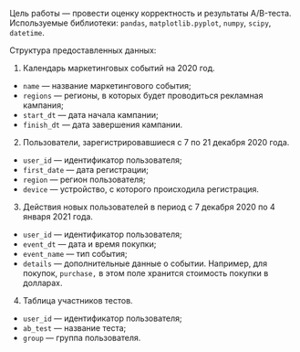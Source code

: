 Цель работы — провести оценку корректность и результаты A/B-теста.
Используемые библиотеки: `pandas`, `matplotlib.pyplot`, `numpy`, `scipy`, `datetime`.

Структура предоставленных данных:
1. Календарь маркетинговых событий на 2020 год.

- `name` — название маркетингового события;
- `regions` — регионы, в которых будет проводиться рекламная кампания;
- `start_dt` — дата начала кампании;
- `finish_dt` — дата завершения кампании.

2. Пользователи, зарегистрировавшиеся с 7 по 21 декабря 2020 года.

- `user_id` — идентификатор пользователя;
- `first_date` — дата регистрации;
- `region` — регион пользователя;
- `device` — устройство, с которого происходила регистрация.

3. Действия новых пользователей в период с 7 декабря 2020 по 4 января 2021 года.

- `user_id` — идентификатор пользователя;
- `event_dt` — дата и время покупки;
- `event_name` — тип события;
- `details` — дополнительные данные о событии. Например, для покупок, `purchase,` в этом поле хранится стоимость покупки в долларах.

4. Таблица участников тестов.

- `user_id` — идентификатор пользователя;
- `ab_test` — название теста;
- `group` — группа пользователя.
